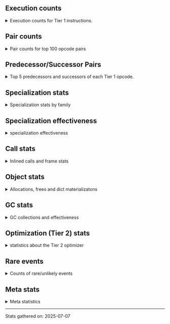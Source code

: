 ## Execution counts

<details>
<summary> Execution counts for Tier 1 instructions. </summary>


The "miss ratio" column shows the percentage of times the instruction
executed that it deoptimized. When this happens, the base unspecialized
instruction is not counted.

<table>
<thead>
<tr>
<th align="left">Name</th>
<th align="right">Base Count</th>
<th align="right">Head Count</th>
<th align="right">Change</th>
</tr>
</thead>
<tbody>
<tr>
<td align="left">FOR_ITER</td>
<td align="right">129,915,366</td>
<td align="right">432,579</td>
<td align="right">-99.7%</td>
</tr>
<tr>
<td align="left">CONTAINS_OP_SET</td>
<td align="right">113,370,243</td>
<td align="right">398,664</td>
<td align="right">-99.6%</td>
</tr>
<tr>
<td align="left">STORE_FAST</td>
<td align="right">129,894,807</td>
<td align="right">498,162</td>
<td align="right">-99.6%</td>
</tr>
<tr>
<td align="left">POP_JUMP_IF_TRUE</td>
<td align="right">129,884,223</td>
<td align="right">605,031</td>
<td align="right">-99.5%</td>
</tr>
<tr>
<td align="left">BINARY_OP_SUBSCR_DICT</td>
<td align="right">16,512,573</td>
<td align="right">87,507</td>
<td align="right">-99.5%</td>
</tr>
<tr>
<td align="left">FOR_ITER_LIST</td>
<td align="right">16,514,106</td>
<td align="right">87,738</td>
<td align="right">-99.5%</td>
</tr>
<tr>
<td align="left">GET_ITER</td>
<td align="right">16,514,442</td>
<td align="right">89,376</td>
<td align="right">-99.5%</td>
</tr>
<tr>
<td align="left">COMPARE_OP_INT</td>
<td align="right">16,512,447</td>
<td align="right">204,834</td>
<td align="right">-98.8%</td>
</tr>
<tr>
<td align="left">CALL_LEN</td>
<td align="right">16,512,489</td>
<td align="right">204,876</td>
<td align="right">-98.8%</td>
</tr>
<tr>
<td align="left">POP_ITER</td>
<td align="right">16,514,484</td>
<td align="right">206,871</td>
<td align="right">-98.7%</td>
</tr>
<tr>
<td align="left">LOAD_GLOBAL_BUILTIN</td>
<td align="right">16,516,227</td>
<td align="right">208,614</td>
<td align="right">-98.7%</td>
</tr>
<tr>
<td align="left">LOAD_FAST_BORROW_LOAD_FAST_BORROW</td>
<td align="right">146,402,613</td>
<td align="right">17,005,968</td>
<td align="right">-88.4%</td>
</tr>
<tr>
<td align="left">LOAD_FAST_BORROW</td>
<td align="right">99,100,407</td>
<td align="right">66,485,181</td>
<td align="right">-32.9%</td>
</tr>
<tr>
<td align="left">JUMP_BACKWARD_NO_JIT</td>
<td align="right">129,885,525</td>
<td align="right"></td>
<td align="right"></td>
</tr>
<tr>
<td align="left">POP_TOP</td>
<td align="right">33,028,590</td>
<td align="right">33,028,590</td>
<td align="right">0.0%</td>
</tr>
<tr>
<td align="left">LOAD_ATTR_METHOD_NO_DICT</td>
<td align="right">33,027,960</td>
<td align="right">33,027,960</td>
<td align="right">0.0%</td>
</tr>
<tr>
<td align="left">RESUME_CHECK</td>
<td align="right">16,518,831</td>
<td align="right">16,518,831</td>
<td align="right">0.0%</td>
</tr>
<tr>
<td align="left">BUILD_TUPLE</td>
<td align="right">16,514,568</td>
<td align="right">16,514,568</td>
<td align="right">0.0%</td>
</tr>
<tr>
<td align="left">INTERPRETER_EXIT</td>
<td align="right">16,514,379</td>
<td align="right">16,514,379</td>
<td align="right">0.0%</td>
</tr>
<tr>
<td align="left">CALL_LIST_APPEND</td>
<td align="right">16,513,623</td>
<td align="right">16,513,623</td>
<td align="right">0.0%</td>
</tr>
<tr>
<td align="left">YIELD_VALUE</td>
<td align="right">16,513,581</td>
<td align="right">16,513,581</td>
<td align="right">0.0%</td>
</tr>
<tr>
<td align="left">CALL_METHOD_DESCRIPTOR_O</td>
<td align="right">16,513,245</td>
<td align="right">16,513,245</td>
<td align="right">0.0%</td>
</tr>
<tr>
<td align="left">POP_JUMP_IF_FALSE</td>
<td align="right">10,689</td>
<td align="right">10,689</td>
<td align="right">0.0%</td>
</tr>
<tr>
<td align="left">LOAD_FAST</td>
<td align="right">8,568</td>
<td align="right">8,568</td>
<td align="right">0.0%</td>
</tr>
<tr>
<td align="left">LOAD_GLOBAL_MODULE</td>
<td align="right">6,594</td>
<td align="right">6,594</td>
<td align="right">0.0%</td>
</tr>
<tr>
<td align="left">LOAD_CONST</td>
<td align="right">6,510</td>
<td align="right">6,510</td>
<td align="right">0.0%</td>
</tr>
<tr>
<td align="left">RETURN_VALUE</td>
<td align="right">5,607</td>
<td align="right">5,607</td>
<td align="right">0.0%</td>
</tr>
<tr>
<td align="left">LOAD_ATTR</td>
<td align="right">5,166</td>
<td align="right">5,166</td>
<td align="right">0.0%</td>
</tr>
<tr>
<td align="left">COMPARE_OP</td>
<td align="right">4,368</td>
<td align="right">4,368</td>
<td align="right">0.0%</td>
</tr>
<tr>
<td align="left">TO_BOOL_BOOL</td>
<td align="right">2,793</td>
<td align="right">2,793</td>
<td align="right">0.0%</td>
</tr>
<tr>
<td align="left">LOAD_ATTR_SLOT</td>
<td align="right">2,415</td>
<td align="right">2,415</td>
<td align="right">0.0%</td>
</tr>
<tr>
<td align="left">LOAD_SMALL_INT</td>
<td align="right">2,394</td>
<td align="right">2,394</td>
<td align="right">0.0%</td>
</tr>
<tr>
<td align="left">LOAD_ATTR_PROPERTY</td>
<td align="right">2,100</td>
<td align="right">2,100</td>
<td align="right">0.0%</td>
</tr>
<tr>
<td align="left">BINARY_OP_ADD_INT</td>
<td align="right">1,974</td>
<td align="right">1,974</td>
<td align="right">0.0%</td>
</tr>
<tr>
<td align="left">BUILD_LIST</td>
<td align="right">1,764</td>
<td align="right">1,764</td>
<td align="right">0.0%</td>
</tr>
<tr>
<td align="left">COPY</td>
<td align="right">1,722</td>
<td align="right">1,722</td>
<td align="right">0.0%</td>
</tr>
<tr>
<td align="left">PUSH_NULL</td>
<td align="right">1,659</td>
<td align="right">1,659</td>
<td align="right">0.0%</td>
</tr>
<tr>
<td align="left">TO_BOOL_LIST</td>
<td align="right">1,428</td>
<td align="right">1,428</td>
<td align="right">0.0%</td>
</tr>
<tr>
<td align="left">IS_OP</td>
<td align="right">1,365</td>
<td align="right">1,365</td>
<td align="right">0.0%</td>
</tr>
<tr>
<td align="left">EXTENDED_ARG</td>
<td align="right">1,302</td>
<td align="right">1,302</td>
<td align="right">0.0%</td>
</tr>
<tr>
<td align="left">LOAD_ATTR_MODULE</td>
<td align="right">1,260</td>
<td align="right">1,260</td>
<td align="right">0.0%</td>
</tr>
<tr>
<td align="left">CONTAINS_OP</td>
<td align="right">1,239</td>
<td align="right">1,239</td>
<td align="right">0.0%</td>
</tr>
<tr>
<td align="left">JUMP_FORWARD</td>
<td align="right">1,197</td>
<td align="right">1,197</td>
<td align="right">0.0%</td>
</tr>
<tr>
<td align="left">STORE_ATTR_SLOT</td>
<td align="right">1,176</td>
<td align="right">1,176</td>
<td align="right">0.0%</td>
</tr>
<tr>
<td align="left">SWAP</td>
<td align="right">1,134</td>
<td align="right">1,134</td>
<td align="right">0.0%</td>
</tr>
<tr>
<td align="left">CALL_ISINSTANCE</td>
<td align="right">1,134</td>
<td align="right">1,134</td>
<td align="right">0.0%</td>
</tr>
<tr>
<td align="left">CALL_PY_EXACT_ARGS</td>
<td align="right">1,134</td>
<td align="right">1,134</td>
<td align="right">0.0%</td>
</tr>
<tr>
<td align="left">CALL</td>
<td align="right">1,092</td>
<td align="right">1,092</td>
<td align="right">0.0%</td>
</tr>
<tr>
<td align="left">CALL_NON_PY_GENERAL</td>
<td align="right">1,092</td>
<td align="right">1,092</td>
<td align="right">0.0%</td>
</tr>
<tr>
<td align="left">LOAD_FAST_LOAD_FAST</td>
<td align="right">945</td>
<td align="right">945</td>
<td align="right">0.0%</td>
</tr>
<tr>
<td align="left">TO_BOOL</td>
<td align="right">882</td>
<td align="right">882</td>
<td align="right">0.0%</td>
</tr>
<tr>
<td align="left">FORMAT_SIMPLE</td>
<td align="right">840</td>
<td align="right">840</td>
<td align="right">0.0%</td>
</tr>
<tr>
<td align="left">FOR_ITER_TUPLE</td>
<td align="right">777</td>
<td align="right">777</td>
<td align="right">0.0%</td>
</tr>
<tr>
<td align="left">POP_JUMP_IF_NOT_NONE</td>
<td align="right">693</td>
<td align="right">693</td>
<td align="right">0.0%</td>
</tr>
<tr>
<td align="left">LOAD_ATTR_CLASS</td>
<td align="right">672</td>
<td align="right">672</td>
<td align="right">0.0%</td>
</tr>
<tr>
<td align="left">CALL_BUILTIN_O</td>
<td align="right">672</td>
<td align="right">672</td>
<td align="right">0.0%</td>
</tr>
<tr>
<td align="left">LOAD_GLOBAL</td>
<td align="right">672</td>
<td align="right">672</td>
<td align="right">0.0%</td>
</tr>
<tr>
<td align="left">NOP</td>
<td align="right">630</td>
<td align="right">630</td>
<td align="right">0.0%</td>
</tr>
<tr>
<td align="left">BINARY_SLICE</td>
<td align="right">546</td>
<td align="right">546</td>
<td align="right">0.0%</td>
</tr>
<tr>
<td align="left">CALL_TYPE_1</td>
<td align="right">546</td>
<td align="right">546</td>
<td align="right">0.0%</td>
</tr>
<tr>
<td align="left">COMPARE_OP_STR</td>
<td align="right">546</td>
<td align="right">546</td>
<td align="right">0.0%</td>
</tr>
<tr>
<td align="left">BUILD_MAP</td>
<td align="right">504</td>
<td align="right">504</td>
<td align="right">0.0%</td>
</tr>
<tr>
<td align="left">LOAD_ATTR_CLASS_WITH_METACLASS_CHECK</td>
<td align="right">504</td>
<td align="right">504</td>
<td align="right">0.0%</td>
</tr>
<tr>
<td align="left">STORE_FAST_STORE_FAST</td>
<td align="right">483</td>
<td align="right">483</td>
<td align="right">0.0%</td>
</tr>
<tr>
<td align="left">BUILD_STRING</td>
<td align="right">462</td>
<td align="right">462</td>
<td align="right">0.0%</td>
</tr>
<tr>
<td align="left">CALL_METHOD_DESCRIPTOR_NOARGS</td>
<td align="right">462</td>
<td align="right">462</td>
<td align="right">0.0%</td>
</tr>
<tr>
<td align="left">STORE_SUBSCR_DICT</td>
<td align="right">462</td>
<td align="right">462</td>
<td align="right">0.0%</td>
</tr>
<tr>
<td align="left">UNPACK_SEQUENCE_TWO_TUPLE</td>
<td align="right">441</td>
<td align="right">441</td>
<td align="right">0.0%</td>
</tr>
<tr>
<td align="left">LOAD_ATTR_INSTANCE_VALUE</td>
<td align="right">420</td>
<td align="right">420</td>
<td align="right">0.0%</td>
</tr>
<tr>
<td align="left">CALL_BUILTIN_CLASS</td>
<td align="right">420</td>
<td align="right">420</td>
<td align="right">0.0%</td>
</tr>
<tr>
<td align="left">TO_BOOL_INT</td>
<td align="right">420</td>
<td align="right">420</td>
<td align="right">0.0%</td>
</tr>
<tr>
<td align="left">STORE_FAST_LOAD_FAST</td>
<td align="right">378</td>
<td align="right">378</td>
<td align="right">0.0%</td>
</tr>
<tr>
<td align="left">CALL_KW_NON_PY</td>
<td align="right">378</td>
<td align="right">378</td>
<td align="right">0.0%</td>
</tr>
<tr>
<td align="left">FOR_ITER_GEN</td>
<td align="right">378</td>
<td align="right">378</td>
<td align="right">0.0%</td>
</tr>
<tr>
<td align="left">CALL_FUNCTION_EX</td>
<td align="right">357</td>
<td align="right">357</td>
<td align="right">0.0%</td>
</tr>
<tr>
<td align="left">RETURN_GENERATOR</td>
<td align="right">357</td>
<td align="right">357</td>
<td align="right">0.0%</td>
</tr>
<tr>
<td align="left">STORE_ATTR</td>
<td align="right">357</td>
<td align="right">357</td>
<td align="right">0.0%</td>
</tr>
<tr>
<td align="left">RESUME</td>
<td align="right">357</td>
<td align="right">357</td>
<td align="right">0.0%</td>
</tr>
<tr>
<td align="left">CALL_BOUND_METHOD_EXACT_ARGS</td>
<td align="right">336</td>
<td align="right">336</td>
<td align="right">0.0%</td>
</tr>
<tr>
<td align="left">CALL_METHOD_DESCRIPTOR_FAST</td>
<td align="right">336</td>
<td align="right">336</td>
<td align="right">0.0%</td>
</tr>
<tr>
<td align="left">MAKE_FUNCTION</td>
<td align="right">315</td>
<td align="right">315</td>
<td align="right">0.0%</td>
</tr>
<tr>
<td align="left">BINARY_OP</td>
<td align="right">294</td>
<td align="right">294</td>
<td align="right">0.0%</td>
</tr>
<tr>
<td align="left">DICT_MERGE</td>
<td align="right">294</td>
<td align="right">294</td>
<td align="right">0.0%</td>
</tr>
<tr>
<td align="left">CALL_BUILTIN_FAST</td>
<td align="right">294</td>
<td align="right">294</td>
<td align="right">0.0%</td>
</tr>
<tr>
<td align="left">CALL_KW_PY</td>
<td align="right">294</td>
<td align="right">294</td>
<td align="right">0.0%</td>
</tr>
<tr>
<td align="left">STORE_SUBSCR</td>
<td align="right">273</td>
<td align="right">273</td>
<td align="right">0.0%</td>
</tr>
<tr>
<td align="left">MAKE_CELL</td>
<td align="right">273</td>
<td align="right">273</td>
<td align="right">0.0%</td>
</tr>
<tr>
<td align="left">STORE_DEREF</td>
<td align="right">273</td>
<td align="right">273</td>
<td align="right">0.0%</td>
</tr>
<tr>
<td align="left">BINARY_OP_SUBSCR_STR_INT</td>
<td align="right">252</td>
<td align="right">252</td>
<td align="right">0.0%</td>
</tr>
<tr>
<td align="left">CALL_PY_GENERAL</td>
<td align="right">252</td>
<td align="right">252</td>
<td align="right">0.0%</td>
</tr>
<tr>
<td align="left">CHECK_EXC_MATCH</td>
<td align="right">210</td>
<td align="right">210</td>
<td align="right">0.0%</td>
</tr>
<tr>
<td align="left">POP_EXCEPT</td>
<td align="right">210</td>
<td align="right">210</td>
<td align="right">0.0%</td>
</tr>
<tr>
<td align="left">PUSH_EXC_INFO</td>
<td align="right">210</td>
<td align="right">210</td>
<td align="right">0.0%</td>
</tr>
<tr>
<td align="left">LOAD_DEREF</td>
<td align="right">189</td>
<td align="right">189</td>
<td align="right">0.0%</td>
</tr>
<tr>
<td align="left">SET_FUNCTION_ATTRIBUTE</td>
<td align="right">189</td>
<td align="right">189</td>
<td align="right">0.0%</td>
</tr>
<tr>
<td align="left">LOAD_ATTR_METHOD_WITH_VALUES</td>
<td align="right">168</td>
<td align="right">168</td>
<td align="right">0.0%</td>
</tr>
<tr>
<td align="left">POP_JUMP_IF_NONE</td>
<td align="right">168</td>
<td align="right">168</td>
<td align="right">0.0%</td>
</tr>
<tr>
<td align="left">BINARY_OP_SUBSCR_TUPLE_INT</td>
<td align="right">147</td>
<td align="right">147</td>
<td align="right">0.0%</td>
</tr>
<tr>
<td align="left">JUMP_BACKWARD</td>
<td align="right">126</td>
<td align="right">126</td>
<td align="right">0.0%</td>
</tr>
<tr>
<td align="left">COPY_FREE_VARS</td>
<td align="right">105</td>
<td align="right">105</td>
<td align="right">0.0%</td>
</tr>
<tr>
<td align="left">TO_BOOL_NONE</td>
<td align="right">84</td>
<td align="right">84</td>
<td align="right">0.0%</td>
</tr>
<tr>
<td align="left">END_FOR</td>
<td align="right">84</td>
<td align="right">84</td>
<td align="right">0.0%</td>
</tr>
<tr>
<td align="left">END_SEND</td>
<td align="right">84</td>
<td align="right">84</td>
<td align="right">0.0%</td>
</tr>
<tr>
<td align="left">GET_YIELD_FROM_ITER</td>
<td align="right">84</td>
<td align="right">84</td>
<td align="right">0.0%</td>
</tr>
<tr>
<td align="left">JUMP_BACKWARD_NO_INTERRUPT</td>
<td align="right">84</td>
<td align="right">84</td>
<td align="right">0.0%</td>
</tr>
<tr>
<td align="left">LIST_APPEND</td>
<td align="right">84</td>
<td align="right">84</td>
<td align="right">0.0%</td>
</tr>
<tr>
<td align="left">BINARY_OP_EXTEND</td>
<td align="right">84</td>
<td align="right">84</td>
<td align="right">0.0%</td>
</tr>
<tr>
<td align="left">CALL_BUILTIN_FAST_WITH_KEYWORDS</td>
<td align="right">84</td>
<td align="right">84</td>
<td align="right">0.0%</td>
</tr>
<tr>
<td align="left">CALL_KW_BOUND_METHOD</td>
<td align="right">84</td>
<td align="right">84</td>
<td align="right">0.0%</td>
</tr>
<tr>
<td align="left">CONTAINS_OP_DICT</td>
<td align="right">84</td>
<td align="right">84</td>
<td align="right">0.0%</td>
</tr>
<tr>
<td align="left">SEND_GEN</td>
<td align="right">84</td>
<td align="right">84</td>
<td align="right">0.0%</td>
</tr>
<tr>
<td align="left">LIST_EXTEND</td>
<td align="right">42</td>
<td align="right">42</td>
<td align="right">0.0%</td>
</tr>
<tr>
<td align="left">LOAD_COMMON_CONSTANT</td>
<td align="right">42</td>
<td align="right">42</td>
<td align="right">0.0%</td>
</tr>
<tr>
<td align="left">STORE_NAME</td>
<td align="right">42</td>
<td align="right">42</td>
<td align="right">0.0%</td>
</tr>
<tr>
<td align="left">UNPACK_SEQUENCE</td>
<td align="right">42</td>
<td align="right">42</td>
<td align="right">0.0%</td>
</tr>
<tr>
<td align="left">BINARY_OP_ADD_UNICODE</td>
<td align="right">42</td>
<td align="right">42</td>
<td align="right">0.0%</td>
</tr>
<tr>
<td align="left">BINARY_OP_SUBTRACT_FLOAT</td>
<td align="right">42</td>
<td align="right">42</td>
<td align="right">0.0%</td>
</tr>
<tr>
<td align="left">BINARY_OP_SUBTRACT_INT</td>
<td align="right">42</td>
<td align="right">42</td>
<td align="right">0.0%</td>
</tr>
<tr>
<td align="left">UNPACK_SEQUENCE_TUPLE</td>
<td align="right">42</td>
<td align="right">42</td>
<td align="right">0.0%</td>
</tr>
<tr>
<td align="left">ENTER_EXECUTOR</td>
<td align="right"></td>
<td align="right">16,806,825</td>
<td align="right"></td>
</tr>
<tr>
<td align="left">JUMP_BACKWARD_JIT</td>
<td align="right"></td>
<td align="right">433,104</td>
<td align="right"></td>
</tr>
</tbody>
</table>


</details>

## Pair counts

<details>
<summary> Pair counts for top 100 opcode pairs </summary>


Pairs of specialized operations that deoptimize and are then followed by
the corresponding unspecialized instruction are not counted as pairs.

Not included in comparative output.


</details>

## Predecessor/Successor Pairs

<details>
<summary> Top 5 predecessors and successors of each Tier 1 opcode. </summary>


This does not include the unspecialized instructions that occur after a
specialized instruction deoptimizes.

Not included in comparative output.


</details>

## Specialization stats

<details>
<summary> Specialization stats by family </summary>

### BINARY_OP

<details>
<summary> specialization stats for BINARY_OP family </summary>

<table>
<thead>
<tr>
<th align="left">Kind</th>
<th align="right">Base Count</th>
<th align="right">Base Ratio</th>
<th align="right">Head Count</th>
<th align="right">Head Ratio</th>
<th align="right">Change</th>
</tr>
</thead>
<tbody>
<tr>
<td align="left">
hit
<details>
<summary>ⓘ</summary>

Specialized instructions that complete.
</details>
</td>
<td align="right">16,515,156</td>
<td align="right">100.0%</td>
<td align="right">90,090</td>
<td align="right">99.7%</td>
<td align="right">-99.5%</td>
</tr>
<tr>
<td align="left">
deferred
<details>
<summary>ⓘ</summary>

Lists the number of "deferred" (i.e. not specialized) instructions executed.
</details>
</td>
<td align="right">210</td>
<td align="right">0.0%</td>
<td align="right">210</td>
<td align="right">0.2%</td>
<td align="right">0.0%</td>
</tr>
</tbody>
</table>

<table>
<thead>
<tr>
<th align="left">Success</th>
<th align="right">Base Count</th>
<th align="right">Base Ratio</th>
<th align="right">Head Count</th>
<th align="right">Head Ratio</th>
<th align="right">Change</th>
</tr>
</thead>
<tbody>
<tr>
<td align="left">Success</td>
<td align="right">84</td>
<td align="right">100.0%</td>
<td align="right">84</td>
<td align="right">100.0%</td>
<td align="right">0.0%</td>
</tr>
<tr>
<td align="left">Failure</td>
<td align="right">0</td>
<td align="right">0.0%</td>
<td align="right">0</td>
<td align="right">0.0%</td>
<td align="right"></td>
</tr>
</tbody>
</table>


</details>

### BINARY_SLICE

<details>
<summary> specialization stats for BINARY_SLICE family </summary>

<table>
<thead>
<tr>
<th align="left">Kind</th>
<th align="right">Base Count</th>
<th align="right">Base Ratio</th>
<th align="right">Head Count</th>
<th align="right">Head Ratio</th>
<th align="right">Change</th>
</tr>
</thead>
<tbody>
<tr>
<td align="left">
deferred
<details>
<summary>ⓘ</summary>

Lists the number of "deferred" (i.e. not specialized) instructions executed.
</details>
</td>
<td align="right">546</td>
<td align="right">100.0%</td>
<td align="right">546</td>
<td align="right">100.0%</td>
<td align="right">0.0%</td>
</tr>
</tbody>
</table>


</details>

### CALL

<details>
<summary> specialization stats for CALL family </summary>

<table>
<thead>
<tr>
<th align="left">Kind</th>
<th align="right">Base Count</th>
<th align="right">Base Ratio</th>
<th align="right">Head Count</th>
<th align="right">Head Ratio</th>
<th align="right">Change</th>
</tr>
</thead>
<tbody>
<tr>
<td align="left">
hit
<details>
<summary>ⓘ</summary>

Specialized instructions that complete.
</details>
</td>
<td align="right">49,544,859</td>
<td align="right">100.0%</td>
<td align="right">33,237,246</td>
<td align="right">100.0%</td>
<td align="right">-32.9%</td>
</tr>
<tr>
<td align="left">
deferred
<details>
<summary>ⓘ</summary>

Lists the number of "deferred" (i.e. not specialized) instructions executed.
</details>
</td>
<td align="right">840</td>
<td align="right">0.0%</td>
<td align="right">840</td>
<td align="right">0.0%</td>
<td align="right">0.0%</td>
</tr>
<tr>
<td align="left">
miss
<details>
<summary>ⓘ</summary>

Specialized instructions that deopt.
</details>
</td>
<td align="right">252</td>
<td align="right">0.0%</td>
<td align="right">252</td>
<td align="right">0.0%</td>
<td align="right">0.0%</td>
</tr>
</tbody>
</table>

<table>
<thead>
<tr>
<th align="left">Success</th>
<th align="right">Base Count</th>
<th align="right">Base Ratio</th>
<th align="right">Head Count</th>
<th align="right">Head Ratio</th>
<th align="right">Change</th>
</tr>
</thead>
<tbody>
<tr>
<td align="left">Success</td>
<td align="right">462</td>
<td align="right">91.7%</td>
<td align="right">462</td>
<td align="right">91.7%</td>
<td align="right">0.0%</td>
</tr>
<tr>
<td align="left">Failure</td>
<td align="right">42</td>
<td align="right">8.3%</td>
<td align="right">42</td>
<td align="right">8.3%</td>
<td align="right">0.0%</td>
</tr>
</tbody>
</table>

<table>
<thead>
<tr>
<th align="left">Failure kind</th>
<th align="right">Base Count</th>
<th align="right">Base Ratio</th>
<th align="right">Head Count</th>
<th align="right">Head Ratio</th>
<th align="right">Change</th>
</tr>
</thead>
<tbody>
<tr>
<td align="left">out of versions</td>
<td align="right">42</td>
<td align="right">100.0%</td>
<td align="right">42</td>
<td align="right">100.0%</td>
<td align="right">0.0%</td>
</tr>
</tbody>
</table>


</details>

### COMPARE_OP

<details>
<summary> specialization stats for COMPARE_OP family </summary>

<table>
<thead>
<tr>
<th align="left">Kind</th>
<th align="right">Base Count</th>
<th align="right">Base Ratio</th>
<th align="right">Head Count</th>
<th align="right">Head Ratio</th>
<th align="right">Change</th>
</tr>
</thead>
<tbody>
<tr>
<td align="left">
hit
<details>
<summary>ⓘ</summary>

Specialized instructions that complete.
</details>
</td>
<td align="right">16,512,993</td>
<td align="right">100.0%</td>
<td align="right">205,380</td>
<td align="right">97.9%</td>
<td align="right">-98.8%</td>
</tr>
<tr>
<td align="left">
deferred
<details>
<summary>ⓘ</summary>

Lists the number of "deferred" (i.e. not specialized) instructions executed.
</details>
</td>
<td align="right">3,990</td>
<td align="right">0.0%</td>
<td align="right">3,990</td>
<td align="right">1.9%</td>
<td align="right">0.0%</td>
</tr>
</tbody>
</table>

<table>
<thead>
<tr>
<th align="left">Success</th>
<th align="right">Base Count</th>
<th align="right">Base Ratio</th>
<th align="right">Head Count</th>
<th align="right">Head Ratio</th>
<th align="right">Change</th>
</tr>
</thead>
<tbody>
<tr>
<td align="left">Success</td>
<td align="right">63</td>
<td align="right">16.7%</td>
<td align="right">63</td>
<td align="right">16.7%</td>
<td align="right">0.0%</td>
</tr>
<tr>
<td align="left">Failure</td>
<td align="right">315</td>
<td align="right">83.3%</td>
<td align="right">315</td>
<td align="right">83.3%</td>
<td align="right">0.0%</td>
</tr>
</tbody>
</table>

<table>
<thead>
<tr>
<th align="left">Failure kind</th>
<th align="right">Base Count</th>
<th align="right">Base Ratio</th>
<th align="right">Head Count</th>
<th align="right">Head Ratio</th>
<th align="right">Change</th>
</tr>
</thead>
<tbody>
<tr>
<td align="left">other</td>
<td align="right">210</td>
<td align="right">66.7%</td>
<td align="right">210</td>
<td align="right">66.7%</td>
<td align="right">0.0%</td>
</tr>
<tr>
<td align="left">float long</td>
<td align="right">105</td>
<td align="right">33.3%</td>
<td align="right">105</td>
<td align="right">33.3%</td>
<td align="right">0.0%</td>
</tr>
</tbody>
</table>


</details>

### CONTAINS_OP

<details>
<summary> specialization stats for CONTAINS_OP family </summary>

<table>
<thead>
<tr>
<th align="left">Kind</th>
<th align="right">Base Count</th>
<th align="right">Base Ratio</th>
<th align="right">Head Count</th>
<th align="right">Head Ratio</th>
<th align="right">Change</th>
</tr>
</thead>
<tbody>
<tr>
<td align="left">
hit
<details>
<summary>ⓘ</summary>

Specialized instructions that complete.
</details>
</td>
<td align="right">113,370,327</td>
<td align="right">100.0%</td>
<td align="right">398,748</td>
<td align="right">99.7%</td>
<td align="right">-99.6%</td>
</tr>
<tr>
<td align="left">
deferred
<details>
<summary>ⓘ</summary>

Lists the number of "deferred" (i.e. not specialized) instructions executed.
</details>
</td>
<td align="right">1,071</td>
<td align="right">0.0%</td>
<td align="right">1,071</td>
<td align="right">0.3%</td>
<td align="right">0.0%</td>
</tr>
</tbody>
</table>

<table>
<thead>
<tr>
<th align="left">Success</th>
<th align="right">Base Count</th>
<th align="right">Base Ratio</th>
<th align="right">Head Count</th>
<th align="right">Head Ratio</th>
<th align="right">Change</th>
</tr>
</thead>
<tbody>
<tr>
<td align="left">Success</td>
<td align="right">42</td>
<td align="right">25.0%</td>
<td align="right">42</td>
<td align="right">25.0%</td>
<td align="right">0.0%</td>
</tr>
<tr>
<td align="left">Failure</td>
<td align="right">126</td>
<td align="right">75.0%</td>
<td align="right">126</td>
<td align="right">75.0%</td>
<td align="right">0.0%</td>
</tr>
</tbody>
</table>

<table>
<thead>
<tr>
<th align="left">Failure kind</th>
<th align="right">Base Count</th>
<th align="right">Base Ratio</th>
<th align="right">Head Count</th>
<th align="right">Head Ratio</th>
<th align="right">Change</th>
</tr>
</thead>
<tbody>
<tr>
<td align="left">tuple</td>
<td align="right">84</td>
<td align="right">66.7%</td>
<td align="right">84</td>
<td align="right">66.7%</td>
<td align="right">0.0%</td>
</tr>
<tr>
<td align="left">other</td>
<td align="right">42</td>
<td align="right">33.3%</td>
<td align="right">42</td>
<td align="right">33.3%</td>
<td align="right">0.0%</td>
</tr>
</tbody>
</table>


</details>

### FOR_ITER

<details>
<summary> specialization stats for FOR_ITER family </summary>

<table>
<thead>
<tr>
<th align="left">Kind</th>
<th align="right">Base Count</th>
<th align="right">Base Ratio</th>
<th align="right">Head Count</th>
<th align="right">Head Ratio</th>
<th align="right">Change</th>
</tr>
</thead>
<tbody>
<tr>
<td align="left">
deferred
<details>
<summary>ⓘ</summary>

Lists the number of "deferred" (i.e. not specialized) instructions executed.
</details>
</td>
<td align="right">129,883,362</td>
<td align="right">88.7%</td>
<td align="right">432,180</td>
<td align="right">82.9%</td>
<td align="right">-99.7%</td>
</tr>
<tr>
<td align="left">
hit
<details>
<summary>ⓘ</summary>

Specialized instructions that complete.
</details>
</td>
<td align="right">16,514,883</td>
<td align="right">11.3%</td>
<td align="right">88,515</td>
<td align="right">17.0%</td>
<td align="right">-99.5%</td>
</tr>
<tr>
<td align="left">
miss
<details>
<summary>ⓘ</summary>

Specialized instructions that deopt.
</details>
</td>
<td align="right">378</td>
<td align="right">0.0%</td>
<td align="right">378</td>
<td align="right">0.1%</td>
<td align="right">0.0%</td>
</tr>
</tbody>
</table>

<table>
<thead>
<tr>
<th align="left">Success</th>
<th align="right">Base Count</th>
<th align="right">Base Ratio</th>
<th align="right">Head Count</th>
<th align="right">Head Ratio</th>
<th align="right">Change</th>
</tr>
</thead>
<tbody>
<tr>
<td align="left">Failure</td>
<td align="right">31,962</td>
<td align="right">99.9%</td>
<td align="right">357</td>
<td align="right">89.5%</td>
<td align="right">-98.9%</td>
</tr>
<tr>
<td align="left">Success</td>
<td align="right">42</td>
<td align="right">0.1%</td>
<td align="right">42</td>
<td align="right">10.5%</td>
<td align="right">0.0%</td>
</tr>
</tbody>
</table>

<table>
<thead>
<tr>
<th align="left">Failure kind</th>
<th align="right">Base Count</th>
<th align="right">Base Ratio</th>
<th align="right">Head Count</th>
<th align="right">Head Ratio</th>
<th align="right">Change</th>
</tr>
</thead>
<tbody>
<tr>
<td align="left">dict keys</td>
<td align="right">31,920</td>
<td align="right">99.9%</td>
<td align="right">315</td>
<td align="right">88.2%</td>
<td align="right">-99.0%</td>
</tr>
<tr>
<td align="left">other</td>
<td align="right">21</td>
<td align="right">0.1%</td>
<td align="right">21</td>
<td align="right">5.9%</td>
<td align="right">0.0%</td>
</tr>
<tr>
<td align="left">dict values</td>
<td align="right">21</td>
<td align="right">0.1%</td>
<td align="right">21</td>
<td align="right">5.9%</td>
<td align="right">0.0%</td>
</tr>
</tbody>
</table>


</details>

### GET_ITER

<details>
<summary> specialization stats for GET_ITER family </summary>

<table>
<thead>
<tr>
<th align="left">Failure kind</th>
<th align="right">Base Count</th>
<th align="right">Base Ratio</th>
<th align="right">Head Count</th>
<th align="right">Head Ratio</th>
<th align="right">Change</th>
</tr>
</thead>
<tbody>
<tr>
<td align="left">dict keys</td>
<td align="right">16,512,426</td>
<td align="right">16,512,426 / 0 !!</td>
<td align="right">16,512,426</td>
<td align="right">16,512,426 / 0 !!</td>
<td align="right">0.0%</td>
</tr>
<tr>
<td align="left">list</td>
<td align="right">1,680</td>
<td align="right">1,680 / 0 !!</td>
<td align="right">1,680</td>
<td align="right">1,680 / 0 !!</td>
<td align="right">0.0%</td>
</tr>
<tr>
<td align="left">tuple</td>
<td align="right">126</td>
<td align="right">126 / 0 !!</td>
<td align="right">126</td>
<td align="right">126 / 0 !!</td>
<td align="right">0.0%</td>
</tr>
<tr>
<td align="left">enumerate</td>
<td align="right">84</td>
<td align="right">84 / 0 !!</td>
<td align="right">84</td>
<td align="right">84 / 0 !!</td>
<td align="right">0.0%</td>
</tr>
<tr>
<td align="left">other</td>
<td align="right">42</td>
<td align="right">42 / 0 !!</td>
<td align="right">42</td>
<td align="right">42 / 0 !!</td>
<td align="right">0.0%</td>
</tr>
<tr>
<td align="left">generator</td>
<td align="right">42</td>
<td align="right">42 / 0 !!</td>
<td align="right">42</td>
<td align="right">42 / 0 !!</td>
<td align="right">0.0%</td>
</tr>
<tr>
<td align="left">self</td>
<td align="right">42</td>
<td align="right">42 / 0 !!</td>
<td align="right">42</td>
<td align="right">42 / 0 !!</td>
<td align="right">0.0%</td>
</tr>
</tbody>
</table>


</details>

### LOAD_ATTR

<details>
<summary> specialization stats for LOAD_ATTR family </summary>

<table>
<thead>
<tr>
<th align="left">Kind</th>
<th align="right">Base Count</th>
<th align="right">Base Ratio</th>
<th align="right">Head Count</th>
<th align="right">Head Ratio</th>
<th align="right">Change</th>
</tr>
</thead>
<tbody>
<tr>
<td align="left">
deferred
<details>
<summary>ⓘ</summary>

Lists the number of "deferred" (i.e. not specialized) instructions executed.
</details>
</td>
<td align="right">4,221</td>
<td align="right">0.0%</td>
<td align="right">4,221</td>
<td align="right">0.0%</td>
<td align="right">0.0%</td>
</tr>
<tr>
<td align="left">
deopt
<details>
<summary>ⓘ</summary>

Specialized instructions that deopt.
</details>
</td>
<td align="right">42</td>
<td align="right">0.0%</td>
<td align="right">42</td>
<td align="right">0.0%</td>
<td align="right">0.0%</td>
</tr>
<tr>
<td align="left">
hit
<details>
<summary>ⓘ</summary>

Specialized instructions that complete.
</details>
</td>
<td align="right">33,034,491</td>
<td align="right">100.0%</td>
<td align="right">33,034,491</td>
<td align="right">100.0%</td>
<td align="right">0.0%</td>
</tr>
<tr>
<td align="left">
miss
<details>
<summary>ⓘ</summary>

Specialized instructions that deopt.
</details>
</td>
<td align="right">1,008</td>
<td align="right">0.0%</td>
<td align="right">1,008</td>
<td align="right">0.0%</td>
<td align="right">0.0%</td>
</tr>
</tbody>
</table>

<table>
<thead>
<tr>
<th align="left">Success</th>
<th align="right">Base Count</th>
<th align="right">Base Ratio</th>
<th align="right">Head Count</th>
<th align="right">Head Ratio</th>
<th align="right">Change</th>
</tr>
</thead>
<tbody>
<tr>
<td align="left">Success</td>
<td align="right">315</td>
<td align="right">33.3%</td>
<td align="right">315</td>
<td align="right">33.3%</td>
<td align="right">0.0%</td>
</tr>
<tr>
<td align="left">Failure</td>
<td align="right">630</td>
<td align="right">66.7%</td>
<td align="right">630</td>
<td align="right">66.7%</td>
<td align="right">0.0%</td>
</tr>
</tbody>
</table>

<table>
<thead>
<tr>
<th align="left">Failure kind</th>
<th align="right">Base Count</th>
<th align="right">Base Ratio</th>
<th align="right">Head Count</th>
<th align="right">Head Ratio</th>
<th align="right">Change</th>
</tr>
</thead>
<tbody>
<tr>
<td align="left">mutable class</td>
<td align="right">231</td>
<td align="right">36.7%</td>
<td align="right">231</td>
<td align="right">36.7%</td>
<td align="right">0.0%</td>
</tr>
<tr>
<td align="left">overriding descriptor</td>
<td align="right">126</td>
<td align="right">20.0%</td>
<td align="right">126</td>
<td align="right">20.0%</td>
<td align="right">0.0%</td>
</tr>
<tr>
<td align="left">non overriding descriptor</td>
<td align="right">84</td>
<td align="right">13.3%</td>
<td align="right">84</td>
<td align="right">13.3%</td>
<td align="right">0.0%</td>
</tr>
<tr>
<td align="left">class method obj</td>
<td align="right">21</td>
<td align="right">3.3%</td>
<td align="right">21</td>
<td align="right">3.3%</td>
<td align="right">0.0%</td>
</tr>
</tbody>
</table>


</details>

### LOAD_GLOBAL

<details>
<summary> specialization stats for LOAD_GLOBAL family </summary>

<table>
<thead>
<tr>
<th align="left">Kind</th>
<th align="right">Base Count</th>
<th align="right">Base Ratio</th>
<th align="right">Head Count</th>
<th align="right">Head Ratio</th>
<th align="right">Change</th>
</tr>
</thead>
<tbody>
<tr>
<td align="left">
hit
<details>
<summary>ⓘ</summary>

Specialized instructions that complete.
</details>
</td>
<td align="right">16,521,141</td>
<td align="right">100.0%</td>
<td align="right">213,528</td>
<td align="right">98.9%</td>
<td align="right">-98.7%</td>
</tr>
<tr>
<td align="left">
deferred
<details>
<summary>ⓘ</summary>

Lists the number of "deferred" (i.e. not specialized) instructions executed.
</details>
</td>
<td align="right">336</td>
<td align="right">0.0%</td>
<td align="right">336</td>
<td align="right">0.2%</td>
<td align="right">0.0%</td>
</tr>
<tr>
<td align="left">
miss
<details>
<summary>ⓘ</summary>

Specialized instructions that deopt.
</details>
</td>
<td align="right">1,680</td>
<td align="right">0.0%</td>
<td align="right">1,680</td>
<td align="right">0.8%</td>
<td align="right">0.0%</td>
</tr>
</tbody>
</table>

<table>
<thead>
<tr>
<th align="left">Success</th>
<th align="right">Base Count</th>
<th align="right">Base Ratio</th>
<th align="right">Head Count</th>
<th align="right">Head Ratio</th>
<th align="right">Change</th>
</tr>
</thead>
<tbody>
<tr>
<td align="left">Success</td>
<td align="right">336</td>
<td align="right">100.0%</td>
<td align="right">336</td>
<td align="right">100.0%</td>
<td align="right">0.0%</td>
</tr>
<tr>
<td align="left">Failure</td>
<td align="right">0</td>
<td align="right">0.0%</td>
<td align="right">0</td>
<td align="right">0.0%</td>
<td align="right"></td>
</tr>
</tbody>
</table>


</details>

### SEND

<details>
<summary> specialization stats for SEND family </summary>

<table>
<thead>
<tr>
<th align="left">Kind</th>
<th align="right">Base Count</th>
<th align="right">Base Ratio</th>
<th align="right">Head Count</th>
<th align="right">Head Ratio</th>
<th align="right">Change</th>
</tr>
</thead>
<tbody>
<tr>
<td align="left">
hit
<details>
<summary>ⓘ</summary>

Specialized instructions that complete.
</details>
</td>
<td align="right">84</td>
<td align="right">100.0%</td>
<td align="right">84</td>
<td align="right">100.0%</td>
<td align="right">0.0%</td>
</tr>
</tbody>
</table>


</details>

### STORE_ATTR

<details>
<summary> specialization stats for STORE_ATTR family </summary>

<table>
<thead>
<tr>
<th align="left">Kind</th>
<th align="right">Base Count</th>
<th align="right">Base Ratio</th>
<th align="right">Head Count</th>
<th align="right">Head Ratio</th>
<th align="right">Change</th>
</tr>
</thead>
<tbody>
<tr>
<td align="left">
deferred
<details>
<summary>ⓘ</summary>

Lists the number of "deferred" (i.e. not specialized) instructions executed.
</details>
</td>
<td align="right">294</td>
<td align="right">19.2%</td>
<td align="right">294</td>
<td align="right">19.2%</td>
<td align="right">0.0%</td>
</tr>
<tr>
<td align="left">
hit
<details>
<summary>ⓘ</summary>

Specialized instructions that complete.
</details>
</td>
<td align="right">1,176</td>
<td align="right">76.7%</td>
<td align="right">1,176</td>
<td align="right">76.7%</td>
<td align="right">0.0%</td>
</tr>
</tbody>
</table>

<table>
<thead>
<tr>
<th align="left">Success</th>
<th align="right">Base Count</th>
<th align="right">Base Ratio</th>
<th align="right">Head Count</th>
<th align="right">Head Ratio</th>
<th align="right">Change</th>
</tr>
</thead>
<tbody>
<tr>
<td align="left">Success</td>
<td align="right">0</td>
<td align="right">0.0%</td>
<td align="right">0</td>
<td align="right">0.0%</td>
<td align="right"></td>
</tr>
<tr>
<td align="left">Failure</td>
<td align="right">63</td>
<td align="right">100.0%</td>
<td align="right">63</td>
<td align="right">100.0%</td>
<td align="right">0.0%</td>
</tr>
</tbody>
</table>

<table>
<thead>
<tr>
<th align="left">Failure kind</th>
<th align="right">Base Count</th>
<th align="right">Base Ratio</th>
<th align="right">Head Count</th>
<th align="right">Head Ratio</th>
<th align="right">Change</th>
</tr>
</thead>
<tbody>
<tr>
<td align="left">other</td>
<td align="right">84</td>
<td align="right">133.3%</td>
<td align="right">84</td>
<td align="right">133.3%</td>
<td align="right">0.0%</td>
</tr>
<tr>
<td align="left">overriding descriptor</td>
<td align="right">21</td>
<td align="right">33.3%</td>
<td align="right">21</td>
<td align="right">33.3%</td>
<td align="right">0.0%</td>
</tr>
<tr>
<td align="left">not managed dict</td>
<td align="right">21</td>
<td align="right">33.3%</td>
<td align="right">21</td>
<td align="right">33.3%</td>
<td align="right">0.0%</td>
</tr>
<tr>
<td align="left">split dict</td>
<td align="right">21</td>
<td align="right">33.3%</td>
<td align="right">21</td>
<td align="right">33.3%</td>
<td align="right">0.0%</td>
</tr>
</tbody>
</table>


</details>

### STORE_SUBSCR

<details>
<summary> specialization stats for STORE_SUBSCR family </summary>

<table>
<thead>
<tr>
<th align="left">Kind</th>
<th align="right">Base Count</th>
<th align="right">Base Ratio</th>
<th align="right">Head Count</th>
<th align="right">Head Ratio</th>
<th align="right">Change</th>
</tr>
</thead>
<tbody>
<tr>
<td align="left">
deferred
<details>
<summary>ⓘ</summary>

Lists the number of "deferred" (i.e. not specialized) instructions executed.
</details>
</td>
<td align="right">252</td>
<td align="right">34.3%</td>
<td align="right">252</td>
<td align="right">34.3%</td>
<td align="right">0.0%</td>
</tr>
<tr>
<td align="left">
hit
<details>
<summary>ⓘ</summary>

Specialized instructions that complete.
</details>
</td>
<td align="right">462</td>
<td align="right">62.9%</td>
<td align="right">462</td>
<td align="right">62.9%</td>
<td align="right">0.0%</td>
</tr>
</tbody>
</table>

<table>
<thead>
<tr>
<th align="left">Success</th>
<th align="right">Base Count</th>
<th align="right">Base Ratio</th>
<th align="right">Head Count</th>
<th align="right">Head Ratio</th>
<th align="right">Change</th>
</tr>
</thead>
<tbody>
<tr>
<td align="left">Success</td>
<td align="right">0</td>
<td align="right">0.0%</td>
<td align="right">0</td>
<td align="right">0.0%</td>
<td align="right"></td>
</tr>
<tr>
<td align="left">Failure</td>
<td align="right">21</td>
<td align="right">100.0%</td>
<td align="right">21</td>
<td align="right">100.0%</td>
<td align="right">0.0%</td>
</tr>
</tbody>
</table>

<table>
<thead>
<tr>
<th align="left">Failure kind</th>
<th align="right">Base Count</th>
<th align="right">Base Ratio</th>
<th align="right">Head Count</th>
<th align="right">Head Ratio</th>
<th align="right">Change</th>
</tr>
</thead>
<tbody>
<tr>
<td align="left">other</td>
<td align="right">21</td>
<td align="right">100.0%</td>
<td align="right">21</td>
<td align="right">100.0%</td>
<td align="right">0.0%</td>
</tr>
</tbody>
</table>


</details>

### TO_BOOL

<details>
<summary> specialization stats for TO_BOOL family </summary>

<table>
<thead>
<tr>
<th align="left">Kind</th>
<th align="right">Base Count</th>
<th align="right">Base Ratio</th>
<th align="right">Head Count</th>
<th align="right">Head Ratio</th>
<th align="right">Change</th>
</tr>
</thead>
<tbody>
<tr>
<td align="left">
deferred
<details>
<summary>ⓘ</summary>

Lists the number of "deferred" (i.e. not specialized) instructions executed.
</details>
</td>
<td align="right">777</td>
<td align="right">13.9%</td>
<td align="right">777</td>
<td align="right">13.9%</td>
<td align="right">0.0%</td>
</tr>
<tr>
<td align="left">
hit
<details>
<summary>ⓘ</summary>

Specialized instructions that complete.
</details>
</td>
<td align="right">4,683</td>
<td align="right">83.5%</td>
<td align="right">4,683</td>
<td align="right">83.5%</td>
<td align="right">0.0%</td>
</tr>
<tr>
<td align="left">
miss
<details>
<summary>ⓘ</summary>

Specialized instructions that deopt.
</details>
</td>
<td align="right">42</td>
<td align="right">0.7%</td>
<td align="right">42</td>
<td align="right">0.7%</td>
<td align="right">0.0%</td>
</tr>
</tbody>
</table>

<table>
<thead>
<tr>
<th align="left">Success</th>
<th align="right">Base Count</th>
<th align="right">Base Ratio</th>
<th align="right">Head Count</th>
<th align="right">Head Ratio</th>
<th align="right">Change</th>
</tr>
</thead>
<tbody>
<tr>
<td align="left">Success</td>
<td align="right">42</td>
<td align="right">40.0%</td>
<td align="right">42</td>
<td align="right">40.0%</td>
<td align="right">0.0%</td>
</tr>
<tr>
<td align="left">Failure</td>
<td align="right">63</td>
<td align="right">60.0%</td>
<td align="right">63</td>
<td align="right">60.0%</td>
<td align="right">0.0%</td>
</tr>
</tbody>
</table>

<table>
<thead>
<tr>
<th align="left">Failure kind</th>
<th align="right">Base Count</th>
<th align="right">Base Ratio</th>
<th align="right">Head Count</th>
<th align="right">Head Ratio</th>
<th align="right">Change</th>
</tr>
</thead>
<tbody>
<tr>
<td align="left">dict</td>
<td align="right">42</td>
<td align="right">66.7%</td>
<td align="right">42</td>
<td align="right">66.7%</td>
<td align="right">0.0%</td>
</tr>
<tr>
<td align="left">sequence</td>
<td align="right">21</td>
<td align="right">33.3%</td>
<td align="right">21</td>
<td align="right">33.3%</td>
<td align="right">0.0%</td>
</tr>
</tbody>
</table>


</details>

### UNPACK_SEQUENCE

<details>
<summary> specialization stats for UNPACK_SEQUENCE family </summary>

<table>
<thead>
<tr>
<th align="left">Kind</th>
<th align="right">Base Count</th>
<th align="right">Base Ratio</th>
<th align="right">Head Count</th>
<th align="right">Head Ratio</th>
<th align="right">Change</th>
</tr>
</thead>
<tbody>
<tr>
<td align="left">
deferred
<details>
<summary>ⓘ</summary>

Lists the number of "deferred" (i.e. not specialized) instructions executed.
</details>
</td>
<td align="right">21</td>
<td align="right">4.0%</td>
<td align="right">21</td>
<td align="right">4.0%</td>
<td align="right">0.0%</td>
</tr>
<tr>
<td align="left">
hit
<details>
<summary>ⓘ</summary>

Specialized instructions that complete.
</details>
</td>
<td align="right">483</td>
<td align="right">92.0%</td>
<td align="right">483</td>
<td align="right">92.0%</td>
<td align="right">0.0%</td>
</tr>
</tbody>
</table>

<table>
<thead>
<tr>
<th align="left">Success</th>
<th align="right">Base Count</th>
<th align="right">Base Ratio</th>
<th align="right">Head Count</th>
<th align="right">Head Ratio</th>
<th align="right">Change</th>
</tr>
</thead>
<tbody>
<tr>
<td align="left">Success</td>
<td align="right">21</td>
<td align="right">100.0%</td>
<td align="right">21</td>
<td align="right">100.0%</td>
<td align="right">0.0%</td>
</tr>
<tr>
<td align="left">Failure</td>
<td align="right">0</td>
<td align="right">0.0%</td>
<td align="right">0</td>
<td align="right">0.0%</td>
<td align="right"></td>
</tr>
</tbody>
</table>


</details>


</details>

## Specialization effectiveness

<details>
<summary> specialization effectiveness </summary>


All entries are execution counts. Should add up to the total number of
Tier 1 instructions executed.

<table>
<thead>
<tr>
<th align="left">Instructions</th>
<th align="right">Base Count</th>
<th align="right">Base Ratio</th>
<th align="right">Head Count</th>
<th align="right">Head Ratio</th>
<th align="right">Change</th>
</tr>
</thead>
<tbody>
<tr>
<td align="left">
Not specialized
<details>
<summary>ⓘ</summary>

Instructions that could be specialized but aren't, e.g. `LOAD_ATTR`, `BINARY_SLICE`.
</details>
</td>
<td align="right">146,444,739</td>
<td align="right">12.6%</td>
<td align="right">536,886</td>
<td align="right">0.2%</td>
<td align="right">-99.6%</td>
</tr>
<tr>
<td align="left">
Specialized hits
<details>
<summary>ⓘ</summary>

Specialized instructions, e.g. `LOAD_ATTR_MODULE` that complete.
</details>
</td>
<td align="right">408,426,858</td>
<td align="right">35.2%</td>
<td align="right">84,228,585</td>
<td align="right">31.3%</td>
<td align="right">-79.4%</td>
</tr>
<tr>
<td align="left">
Basic
<details>
<summary>ⓘ</summary>

Instructions that are not and cannot be specialized, e.g. `LOAD_FAST`.
</details>
</td>
<td align="right">604,420,677</td>
<td align="right">52.1%</td>
<td align="right">184,232,181</td>
<td align="right">68.5%</td>
<td align="right">-69.5%</td>
</tr>
<tr>
<td align="left">
Specialized misses
<details>
<summary>ⓘ</summary>

Specialized instructions, e.g. `LOAD_ATTR_MODULE` that deopt.
</details>
</td>
<td align="right">3,360</td>
<td align="right">0.0%</td>
<td align="right">3,360</td>
<td align="right">0.0%</td>
<td align="right">0.0%</td>
</tr>
</tbody>
</table>

### Deferred by instruction

<details>
<summary> Breakdown of deferred (not specialized) instruction counts by family </summary>

<table>
<thead>
<tr>
<th align="left">Name</th>
<th align="right">Base Count</th>
<th align="right">Base Ratio</th>
<th align="right">Head Count</th>
<th align="right">Head Ratio</th>
<th align="right">Change</th>
</tr>
</thead>
<tbody>
<tr>
<td align="left">FOR_ITER</td>
<td align="right">129,883,362</td>
<td align="right">100.0%</td>
<td align="right">432,180</td>
<td align="right">97.2%</td>
<td align="right">-99.7%</td>
</tr>
<tr>
<td align="left">LOAD_ATTR</td>
<td align="right">4,221</td>
<td align="right">0.0%</td>
<td align="right">4,221</td>
<td align="right">0.9%</td>
<td align="right">0.0%</td>
</tr>
<tr>
<td align="left">COMPARE_OP</td>
<td align="right">3,990</td>
<td align="right">0.0%</td>
<td align="right">3,990</td>
<td align="right">0.9%</td>
<td align="right">0.0%</td>
</tr>
<tr>
<td align="left">CONTAINS_OP</td>
<td align="right">1,071</td>
<td align="right">0.0%</td>
<td align="right">1,071</td>
<td align="right">0.2%</td>
<td align="right">0.0%</td>
</tr>
<tr>
<td align="left">CALL</td>
<td align="right">840</td>
<td align="right">0.0%</td>
<td align="right">840</td>
<td align="right">0.2%</td>
<td align="right">0.0%</td>
</tr>
<tr>
<td align="left">TO_BOOL</td>
<td align="right">777</td>
<td align="right">0.0%</td>
<td align="right">777</td>
<td align="right">0.2%</td>
<td align="right">0.0%</td>
</tr>
<tr>
<td align="left">BINARY_SLICE</td>
<td align="right">546</td>
<td align="right">0.0%</td>
<td align="right">546</td>
<td align="right">0.1%</td>
<td align="right">0.0%</td>
</tr>
<tr>
<td align="left">LOAD_GLOBAL</td>
<td align="right">336</td>
<td align="right">0.0%</td>
<td align="right">336</td>
<td align="right">0.1%</td>
<td align="right">0.0%</td>
</tr>
<tr>
<td align="left">STORE_ATTR</td>
<td align="right">294</td>
<td align="right">0.0%</td>
<td align="right">294</td>
<td align="right">0.1%</td>
<td align="right">0.0%</td>
</tr>
<tr>
<td align="left">STORE_SUBSCR</td>
<td align="right">252</td>
<td align="right">0.0%</td>
<td align="right">252</td>
<td align="right">0.1%</td>
<td align="right">0.0%</td>
</tr>
</tbody>
</table>


</details>

### Misses by instruction

<details>
<summary> Breakdown of misses (specialized deopts) instruction counts by family </summary>

<table>
<thead>
<tr>
<th align="left">Name</th>
<th align="right">Base Count</th>
<th align="right">Base Ratio</th>
<th align="right">Head Count</th>
<th align="right">Head Ratio</th>
<th align="right">Change</th>
</tr>
</thead>
<tbody>
<tr>
<td align="left">LOAD_GLOBAL_BUILTIN</td>
<td align="right">1,176</td>
<td align="right">35.0%</td>
<td align="right">1,176</td>
<td align="right">35.0%</td>
<td align="right">0.0%</td>
</tr>
<tr>
<td align="left">LOAD_ATTR_CLASS</td>
<td align="right">630</td>
<td align="right">18.8%</td>
<td align="right">630</td>
<td align="right">18.8%</td>
<td align="right">0.0%</td>
</tr>
<tr>
<td align="left">LOAD_GLOBAL_MODULE</td>
<td align="right">504</td>
<td align="right">15.0%</td>
<td align="right">504</td>
<td align="right">15.0%</td>
<td align="right">0.0%</td>
</tr>
<tr>
<td align="left">FOR_ITER_TUPLE</td>
<td align="right">378</td>
<td align="right">11.2%</td>
<td align="right">378</td>
<td align="right">11.2%</td>
<td align="right">0.0%</td>
</tr>
<tr>
<td align="left">CALL_BUILTIN_O</td>
<td align="right">252</td>
<td align="right">7.5%</td>
<td align="right">252</td>
<td align="right">7.5%</td>
<td align="right">0.0%</td>
</tr>
<tr>
<td align="left">LOAD_ATTR_INSTANCE_VALUE</td>
<td align="right">252</td>
<td align="right">7.5%</td>
<td align="right">252</td>
<td align="right">7.5%</td>
<td align="right">0.0%</td>
</tr>
<tr>
<td align="left">LOAD_ATTR_METHOD_WITH_VALUES</td>
<td align="right">84</td>
<td align="right">2.5%</td>
<td align="right">84</td>
<td align="right">2.5%</td>
<td align="right">0.0%</td>
</tr>
<tr>
<td align="left">LOAD_ATTR_SLOT</td>
<td align="right">42</td>
<td align="right">1.2%</td>
<td align="right">42</td>
<td align="right">1.2%</td>
<td align="right">0.0%</td>
</tr>
<tr>
<td align="left">TO_BOOL_NONE</td>
<td align="right">42</td>
<td align="right">1.2%</td>
<td align="right">42</td>
<td align="right">1.2%</td>
<td align="right">0.0%</td>
</tr>
<tr>
<td align="left">CACHE</td>
<td align="right">0</td>
<td align="right">0.0%</td>
<td align="right">0</td>
<td align="right">0.0%</td>
<td align="right"></td>
</tr>
</tbody>
</table>


</details>


</details>

## Call stats

<details>
<summary> Inlined calls and frame stats </summary>


This shows what fraction of calls to Python functions are inlined (i.e.
not having a call at the C level) and for those that are not, where the
call comes from.  The various categories overlap.

Also includes the count of frame objects created.

<table>
<thead>
<tr>
<th align="left"></th>
<th align="right">Base Count</th>
<th align="right">Base Ratio</th>
<th align="right">Head Count</th>
<th align="right">Head Ratio</th>
<th align="right">Change</th>
</tr>
</thead>
<tbody>
<tr>
<td align="left">Calls to PyEval_EvalDefault</td>
<td align="right">16,514,442</td>
<td align="right">100.0%</td>
<td align="right">16,514,442</td>
<td align="right">100.0%</td>
<td align="right">0.0%</td>
</tr>
<tr>
<td align="left">Calls to Python functions inlined</td>
<td align="right">5,103</td>
<td align="right">0.0%</td>
<td align="right">5,103</td>
<td align="right">0.0%</td>
<td align="right">0.0%</td>
</tr>
<tr>
<td align="left">Calls via PyEval_EvalFrame (total)</td>
<td align="right">16,514,442</td>
<td align="right">100.0%</td>
<td align="right">16,514,442</td>
<td align="right">100.0%</td>
<td align="right">0.0%</td>
</tr>
<tr>
<td align="left">Calls via PyEval_EvalFrame (vector)</td>
<td align="right">966</td>
<td align="right">0.0%</td>
<td align="right">966</td>
<td align="right">0.0%</td>
<td align="right">0.0%</td>
</tr>
<tr>
<td align="left">Calls via PyEval_EvalFrame (generator)</td>
<td align="right">16,513,476</td>
<td align="right">100.0%</td>
<td align="right">16,513,476</td>
<td align="right">100.0%</td>
<td align="right">0.0%</td>
</tr>
<tr>
<td align="left">Calls via PyEval_EvalFrame (legacy)</td>
<td align="right">42</td>
<td align="right">0.0%</td>
<td align="right">42</td>
<td align="right">0.0%</td>
<td align="right">0.0%</td>
</tr>
<tr>
<td align="left">Calls via PyEval_EvalFrame (function vectorcall)</td>
<td align="right">924</td>
<td align="right">0.0%</td>
<td align="right">924</td>
<td align="right">0.0%</td>
<td align="right">0.0%</td>
</tr>
<tr>
<td align="left">Calls via PyEval_EvalFrame (build class)</td>
<td align="right">0</td>
<td align="right">0.0%</td>
<td align="right">0</td>
<td align="right">0.0%</td>
<td align="right"></td>
</tr>
<tr>
<td align="left">Calls via PyEval_EvalFrame (slot)</td>
<td align="right">63</td>
<td align="right">0.0%</td>
<td align="right">63</td>
<td align="right">0.0%</td>
<td align="right">0.0%</td>
</tr>
<tr>
<td align="left">Calls via PyEval_EvalFrame (function ex)</td>
<td align="right">168</td>
<td align="right">0.0%</td>
<td align="right">168</td>
<td align="right">0.0%</td>
<td align="right">0.0%</td>
</tr>
<tr>
<td align="left">Calls via PyEval_EvalFrame (api)</td>
<td align="right">42</td>
<td align="right">0.0%</td>
<td align="right">42</td>
<td align="right">0.0%</td>
<td align="right">0.0%</td>
</tr>
<tr>
<td align="left">Calls via PyEval_EvalFrame (method)</td>
<td align="right">0</td>
<td align="right">0.0%</td>
<td align="right">0</td>
<td align="right">0.0%</td>
<td align="right"></td>
</tr>
<tr>
<td align="left">Frame objects created</td>
<td align="right">168</td>
<td align="right">0.0%</td>
<td align="right">168</td>
<td align="right">0.0%</td>
<td align="right">0.0%</td>
</tr>
<tr>
<td align="left">Frames pushed</td>
<td align="right">5,607</td>
<td align="right">0.0%</td>
<td align="right">5,607</td>
<td align="right">0.0%</td>
<td align="right">0.0%</td>
</tr>
</tbody>
</table>


</details>

## Object stats

<details>
<summary> Allocations, frees and dict materializatons </summary>


Below, "allocations" means "allocations that are not from a freelist".
Total allocations = "Allocations from freelist" + "Allocations".

"Inline values" is the number of values arrays inlined into objects.

The cache hit/miss numbers are for the MRO cache, split into dunder and
other names.

<table>
<thead>
<tr>
<th align="left"></th>
<th align="right">Base Count</th>
<th align="right">Base Ratio</th>
<th align="right">Head Count</th>
<th align="right">Head Ratio</th>
<th align="right">Change</th>
</tr>
</thead>
<tbody>
<tr>
<td align="left">Method cache collisions</td>
<td align="right">1,500</td>
<td align="right"></td>
<td align="right">1,423</td>
<td align="right"></td>
<td align="right">-5.1%</td>
</tr>
<tr>
<td align="left">Method cache misses</td>
<td align="right">1,698</td>
<td align="right"></td>
<td align="right">1,623</td>
<td align="right"></td>
<td align="right">-4.4%</td>
</tr>
<tr>
<td align="left">Method cache dunder misses</td>
<td align="right">217</td>
<td align="right"></td>
<td align="right">213</td>
<td align="right"></td>
<td align="right">-1.8%</td>
</tr>
<tr>
<td align="left">Method cache hits</td>
<td align="right">5,967</td>
<td align="right"></td>
<td align="right">6,042</td>
<td align="right"></td>
<td align="right">1.3%</td>
</tr>
<tr>
<td align="left">Method cache dunder hits</td>
<td align="right">2,513</td>
<td align="right"></td>
<td align="right">2,517</td>
<td align="right"></td>
<td align="right">0.2%</td>
</tr>
<tr>
<td align="left">Allocations to 4 kbytes</td>
<td align="right">258,615</td>
<td align="right">0.5%</td>
<td align="right">258,720</td>
<td align="right">0.5%</td>
<td align="right">0.0%</td>
</tr>
<tr>
<td align="left">Frees to freelist</td>
<td align="right">33,037,515</td>
<td align="right"></td>
<td align="right">33,038,985</td>
<td align="right"></td>
<td align="right">0.0%</td>
</tr>
<tr>
<td align="left">Allocations from freelist</td>
<td align="right">33,037,725</td>
<td align="right">66.3%</td>
<td align="right">33,039,195</td>
<td align="right">66.3%</td>
<td align="right">0.0%</td>
</tr>
<tr>
<td align="left">Mortal decrefs</td>
<td align="right">148,650,999</td>
<td align="right">34.8%</td>
<td align="right">148,652,738</td>
<td align="right">34.8%</td>
<td align="right">0.0%</td>
</tr>
<tr>
<td align="left">Allocations</td>
<td align="right">16,790,445</td>
<td align="right">33.7%</td>
<td align="right">16,790,550</td>
<td align="right">33.7%</td>
<td align="right">0.0%</td>
</tr>
<tr>
<td align="left">Mortal increfs</td>
<td align="right">245,468,369</td>
<td align="right">62.3%</td>
<td align="right">245,468,638</td>
<td align="right">62.3%</td>
<td align="right">0.0%</td>
</tr>
<tr>
<td align="left">Interpreter mortal increfs</td>
<td align="right">82,597,221</td>
<td align="right">21.0%</td>
<td align="right">82,597,305</td>
<td align="right">21.0%</td>
<td align="right">0.0%</td>
</tr>
<tr>
<td align="left">Immortal increfs</td>
<td align="right">66,136,949</td>
<td align="right">16.8%</td>
<td align="right">66,137,004</td>
<td align="right">16.8%</td>
<td align="right">0.0%</td>
</tr>
<tr>
<td align="left">Immortal decrefs</td>
<td align="right">49,583,091</td>
<td align="right">11.6%</td>
<td align="right">49,583,061</td>
<td align="right">11.6%</td>
<td align="right">-0.0%</td>
</tr>
<tr>
<td align="left">Frees</td>
<td align="right">16,790,978</td>
<td align="right"></td>
<td align="right">16,790,987</td>
<td align="right"></td>
<td align="right">0.0%</td>
</tr>
<tr>
<td align="left">Allocations to 512 bytes</td>
<td align="right">16,530,570</td>
<td align="right">33.2%</td>
<td align="right">16,530,570</td>
<td align="right">33.2%</td>
<td align="right">0.0%</td>
</tr>
<tr>
<td align="left">Allocations over 4 kbytes</td>
<td align="right">1,260</td>
<td align="right">0.0%</td>
<td align="right">1,260</td>
<td align="right">0.0%</td>
<td align="right">0.0%</td>
</tr>
<tr>
<td align="left">Inline values</td>
<td align="right">0</td>
<td align="right"></td>
<td align="right">0</td>
<td align="right"></td>
<td align="right"></td>
</tr>
<tr>
<td align="left">Interpreter mortal decrefs</td>
<td align="right">228,969,825</td>
<td align="right">53.6%</td>
<td align="right">228,969,825</td>
<td align="right">53.6%</td>
<td align="right">0.0%</td>
</tr>
<tr>
<td align="left">Interpreter immortal increfs</td>
<td align="right">4,788</td>
<td align="right">0.0%</td>
<td align="right">4,788</td>
<td align="right">0.0%</td>
<td align="right">0.0%</td>
</tr>
<tr>
<td align="left">Interpreter immortal decrefs</td>
<td align="right">4,725</td>
<td align="right">0.0%</td>
<td align="right">4,725</td>
<td align="right">0.0%</td>
<td align="right">0.0%</td>
</tr>
<tr>
<td align="left">Materialize dict (on request)</td>
<td align="right">0</td>
<td align="right"></td>
<td align="right">0</td>
<td align="right"></td>
<td align="right"></td>
</tr>
<tr>
<td align="left">Materialize dict (new key)</td>
<td align="right">0</td>
<td align="right"></td>
<td align="right">0</td>
<td align="right"></td>
<td align="right"></td>
</tr>
<tr>
<td align="left">Materialize dict (too big)</td>
<td align="right">0</td>
<td align="right"></td>
<td align="right">0</td>
<td align="right"></td>
<td align="right"></td>
</tr>
<tr>
<td align="left">Materialize dict (str subclass)</td>
<td align="right">0</td>
<td align="right"></td>
<td align="right">0</td>
<td align="right"></td>
<td align="right"></td>
</tr>
</tbody>
</table>


</details>

## GC stats

<details>
<summary> GC collections and effectiveness </summary>


Collected/visits gives some measure of efficiency.

<table>
<thead>
<tr>
<th align="right">Generation</th>
<th align="right">Base Collections</th>
<th align="right">Base Objects collected</th>
<th align="right">Base Object visits</th>
<th align="right">Base Reachable from roots</th>
<th align="right">Base Not reachable from roots</th>
<th align="right">Head Collections</th>
<th align="right">Head Objects collected</th>
<th align="right">Head Object visits</th>
<th align="right">Head Reachable from roots</th>
<th align="right">Head Not reachable from roots</th>
</tr>
</thead>
<tbody>
<tr>
<td align="right">0</td>
<td align="right">0</td>
<td align="right">0</td>
<td align="right">0</td>
<td align="right">0</td>
<td align="right">0</td>
<td align="right">0</td>
<td align="right">0</td>
<td align="right">0</td>
<td align="right">0</td>
<td align="right">0</td>
</tr>
<tr>
<td align="right">1</td>
<td align="right">0</td>
<td align="right">0</td>
<td align="right">0</td>
<td align="right">0</td>
<td align="right">0</td>
<td align="right">0</td>
<td align="right">0</td>
<td align="right">0</td>
<td align="right">0</td>
<td align="right">0</td>
</tr>
<tr>
<td align="right">2</td>
<td align="right">0</td>
<td align="right">0</td>
<td align="right">0</td>
<td align="right">0</td>
<td align="right">0</td>
<td align="right">0</td>
<td align="right">0</td>
<td align="right">0</td>
<td align="right">0</td>
<td align="right">0</td>
</tr>
</tbody>
</table>


</details>

## Optimization (Tier 2) stats

<details>
<summary> statistics about the Tier 2 optimizer </summary>


</details>

## Rare events

<details>
<summary> Counts of rare/unlikely events </summary>

<table>
<thead>
<tr>
<th align="left">Event</th>
<th align="right">Base Count</th>
<th align="right">Head Count</th>
<th align="right">Change</th>
</tr>
</thead>
<tbody>
<tr>
<td align="left">
set class
<details>
<summary>ⓘ</summary>

Setting an object's class, `obj.__class__ = ...`
</details>
</td>
<td align="right">0</td>
<td align="right">0</td>
<td align="right"></td>
</tr>
<tr>
<td align="left">
set bases
<details>
<summary>ⓘ</summary>

Setting the bases of a class, `cls.__bases__ = ...`
</details>
</td>
<td align="right">0</td>
<td align="right">0</td>
<td align="right"></td>
</tr>
<tr>
<td align="left">
set eval frame func
<details>
<summary>ⓘ</summary>

Setting the PEP 523 frame eval function `_PyInterpreterState_SetFrameEvalFunc()`
</details>
</td>
<td align="right">0</td>
<td align="right">0</td>
<td align="right"></td>
</tr>
<tr>
<td align="left">
builtin dict
<details>
<summary>ⓘ</summary>

Modifying the builtins, `__builtins__.__dict__[var] = ...`
</details>
</td>
<td align="right">0</td>
<td align="right">0</td>
<td align="right"></td>
</tr>
<tr>
<td align="left">
func modification
<details>
<summary>ⓘ</summary>

Modifying a function, e.g. `func.__defaults__ = ...`, etc.
</details>
</td>
<td align="right">42</td>
<td align="right">42</td>
<td align="right">0.0%</td>
</tr>
<tr>
<td align="left">
watched dict modification
<details>
<summary>ⓘ</summary>

A watched dict has been modified
</details>
</td>
<td align="right">0</td>
<td align="right">0</td>
<td align="right"></td>
</tr>
<tr>
<td align="left">
watched globals modification
<details>
<summary>ⓘ</summary>

A watched `globals()` dict has been modified
</details>
</td>
<td align="right">0</td>
<td align="right">0</td>
<td align="right"></td>
</tr>
</tbody>
</table>


</details>

## Meta stats

<details>
<summary> Meta statistics </summary>

<table>
<thead>
<tr>
<th align="left"></th>
<th align="right">Base Count</th>
<th align="right">Head Count</th>
<th align="right">Change</th>
</tr>
</thead>
<tbody>
<tr>
<td align="left">Number of data files</td>
<td align="right">21</td>
<td align="right">21</td>
<td align="right">0.0%</td>
</tr>
</tbody>
</table>


</details>

---
Stats gathered on: 2025-07-07
